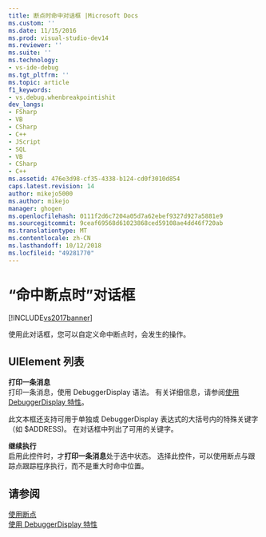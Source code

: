 ```yaml
---
title: 断点时命中对话框 |Microsoft Docs
ms.custom: ''
ms.date: 11/15/2016
ms.prod: visual-studio-dev14
ms.reviewer: ''
ms.suite: ''
ms.technology:
- vs-ide-debug
ms.tgt_pltfrm: ''
ms.topic: article
f1_keywords:
- vs.debug.whenbreakpointishit
dev_langs:
- FSharp
- VB
- CSharp
- C++
- JScript
- SQL
- VB
- CSharp
- C++
ms.assetid: 476e3d98-cf35-4338-b124-cd0f3010d854
caps.latest.revision: 14
author: mikejo5000
ms.author: mikejo
manager: ghogen
ms.openlocfilehash: 0111f2d6c7204a05d7a62ebef9327d927a5881e9
ms.sourcegitcommit: 9ceaf69568d61023868ced59108ae4dd46f720ab
ms.translationtype: MT
ms.contentlocale: zh-CN
ms.lasthandoff: 10/12/2018
ms.locfileid: "49281770"
---
```

# <a name="when-breakpoint-is-hit-dialog-box"></a>“命中断点时”对话框
[!INCLUDE[vs2017banner](../includes/vs2017banner.md)]

使用此对话框，您可以自定义命中断点时，会发生的操作。  
  
## <a name="uielement-list"></a>UIElement 列表  
 **打印一条消息**  
 打印一条消息，使用 DebuggerDisplay 语法。 有关详细信息，请参阅[使用 DebuggerDisplay 特性](../debugger/using-the-debuggerdisplay-attribute.md)。  
  
 此文本框还支持可用于单独或 DebuggerDisplay 表达式的大括号内的特殊关键字 （如 $ADDRESS)。 在对话框中列出了可用的关键字。  
  
 **继续执行**  
 启用此控件时，才**打印一条消息**处于选中状态。 选择此控件，可以使用断点与跟踪点跟踪程序执行，而不是重大时命中位置。  
  
## <a name="see-also"></a>请参阅  
 [使用断点](../debugger/using-breakpoints.md)   
 [使用 DebuggerDisplay 特性](../debugger/using-the-debuggerdisplay-attribute.md)



